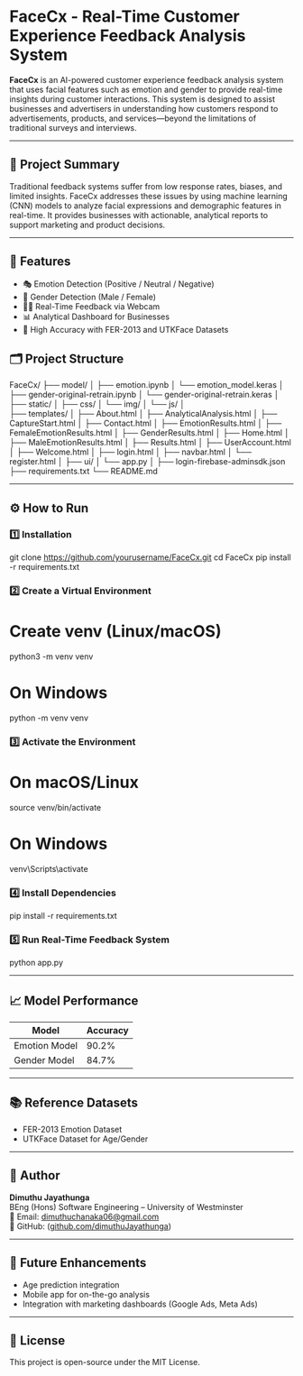 
# FaceCx - Real-Time Customer Experience Feedback Analysis System

**FaceCx** is an AI-powered customer experience feedback analysis system that uses facial features such as emotion and gender to provide real-time insights during customer interactions. This system is designed to assist businesses and advertisers in understanding how customers respond to advertisements, products, and services—beyond the limitations of traditional surveys and interviews.

---

## 🚀 Project Summary

Traditional feedback systems suffer from low response rates, biases, and limited insights. FaceCx addresses these issues by using machine learning (CNN) models to analyze facial expressions and demographic features in real-time. It provides businesses with actionable, analytical reports to support marketing and product decisions.

---

## 🧠 Features

- 🎭 Emotion Detection (Positive / Neutral / Negative)
- 🚻 Gender Detection (Male / Female)
- 🧑‍💻 Real-Time Feedback via Webcam
- 📊 Analytical Dashboard for Businesses
- 🔎 High Accuracy with FER-2013 and UTKFace Datasets

## 🗂️ Project Structure

FaceCx/
├── model/
│   ├── emotion.ipynb
│   └── emotion_model.keras
│   ├── gender-original-retrain.ipynb
│   └── gender-original-retrain.keras
│ 
├── static/
│   ├── css/
│   └── img/
│   └── js/
│   
├── templates/
│   ├── About.html
│   ├── AnalyticalAnalysis.html
│   ├── CaptureStart.html
│   ├── Contact.html
│   ├── EmotionResults.html
│   ├── FemaleEmotionResults.html
│   ├── GenderResults.html
│   ├── Home.html
│   ├── MaleEmotionResults.html
│   ├── Results.html
│   ├── UserAccount.html
│   ├── Welcome.html
│   ├── login.html
│   ├── navbar.html
│   └── register.html
│ 
├── ui/
│   └── app.py
│
├── login-firebase-adminsdk.json
├── requirements.txt
└── README.md

---

## ⚙️ How to Run

### 1️⃣ Installation

git clone https://github.com/yourusername/FaceCx.git
cd FaceCx
pip install -r requirements.txt

### 2️⃣ Create a Virtual Environment

# Create venv (Linux/macOS)
python3 -m venv venv

# On Windows
python -m venv venv

### 3️⃣ Activate the Environment

# On macOS/Linux
source venv/bin/activate

# On Windows
venv\Scripts\activate

### 4️⃣ Install Dependencies

pip install -r requirements.txt

### 5️⃣ Run Real-Time Feedback System

python app.py


---

## 📈 Model Performance

| Model           | Accuracy |
|----------------|----------|
| Emotion Model  | 90.2%    |
| Gender Model   | 84.7%    |

---

## 📚 Reference Datasets

- FER-2013 Emotion Dataset
- UTKFace Dataset for Age/Gender

---

## 👤 Author

**Dimuthu Jayathunga**  
BEng (Hons) Software Engineering – University of Westminster  
📧 Email: dimuthuchanaka06@gmail.com  
🔗 GitHub: ([github.com/dimuthuJayathunga](https://github.com/dimuthuJayathunga))

---

## 📌 Future Enhancements

- Age prediction integration
- Mobile app for on-the-go analysis
- Integration with marketing dashboards (Google Ads, Meta Ads)

---

## 📄 License

This project is open-source under the MIT License.

